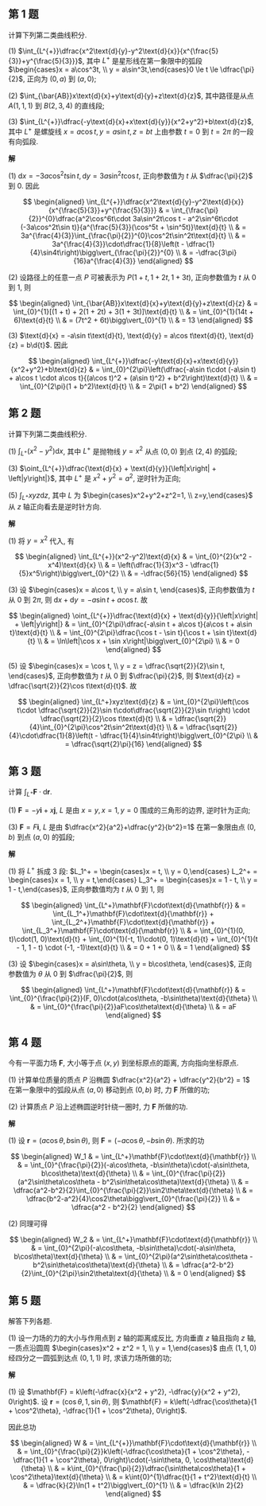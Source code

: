 ﻿
## 第 1 题

计算下列第二类曲线积分.

(1) $\int_{L^{+}}\dfrac{x^2\text{d}{y}-y^2\text{d}{x}}{x^{\frac{5}{3}}+y^{\frac{5}{3}}}$, 其中 $L^{+}$ 是星形线在第一象限中的弧段 $\begin{cases}x = a\cos^3t, \\ y = a\sin^3t,\end{cases}0 \le t \le \dfrac{\pi}{2}$, 正向为 $(0, a)$ 到 $(a, 0)$;

(2) $\int_{\bar{AB}}x\text{d}{x}+y\text{d}{y}+z\text{d}{z}$, 其中路径是从点 $A(1, 1, 1)$ 到 $B(2, 3, 4)$ 的直线段;

(3) $\int_{L^{+}}\dfrac{-y\text{d}{x}+x\text{d}{y}}{x^2+y^2}+b\text{d}{z}$, 其中 $L^{+}$ 是螺旋线 $x=a\cos t, y=a\sin t, z = bt$ 上由参数 $t=0$ 到 $t=2\pi$ 的一段有向弧段.

**解**

(1) $\text{d}{x} = -3a\cos^2t\sin t, \text{d}{y} = 3a\sin^2t\cos t$, 正向参数值为 $t$ 从 $\dfrac{\pi}{2}$ 到 $0$. 因此

$$
\begin{aligned}
    \int_{L^{+}}\dfrac{x^2\text{d}{y}-y^2\text{d}{x}}{x^{\frac{5}{3}}+y^{\frac{5}{3}}} & = \int_{\frac{\pi}{2}}^{0}\dfrac{a^2\cos^6t\cdot 3a\sin^2t\cos t - a^2\sin^6t\cdot (-3a\cos^2t\sin t)}{a^{\frac{5}{3}}(\cos^5t + \sin^5t)}\text{d}{t} \\
    & = 3a^{\frac{4}{3}}\int_{\frac{\pi}{2}}^{0}\cos^2t\sin^2t\text{d}{t} \\
    & = 3a^{\frac{4}{3}}\cdot\dfrac{1}{8}\left(t - \dfrac{1}{4}\sin4t\right)\bigg\vert_{\frac{\pi}{2}}^{0} \\
    & = -\dfrac{3\pi}{16}a^{\frac{4}{3}}
\end{aligned}
$$

(2) 设路径上的任意一点 $P$ 可被表示为 $P(1 + t, 1 + 2t, 1 + 3t)$, 正向参数值为 $t$ 从 $0$ 到 $1$, 则

$$
\begin{aligned}
    \int_{\bar{AB}}x\text{d}{x}+y\text{d}{y}+z\text{d}{z} & = \int_{0}^{1}[(1 + t) + 2(1 + 2t) + 3(1 + 3t)]\text{d}{t} \\
    & = \int_{0}^{1}(14t + 6)\text{d}{t} \\
    & = (7t^2 + 6t)\bigg\vert_{0}^{1} \\
    & = 13
\end{aligned}
$$

(3) $\text{d}{x} = -a\sin t\text{d}{t}, \text{d}{y} = a\cos t\text{d}{t}, \text{d}{z} = b\d{t}$. 因此

$$
\begin{aligned}
    \int_{L^{+}}\dfrac{-y\text{d}{x}+x\text{d}{y}}{x^2+y^2}+b\text{d}{z} & = \int_{0}^{2\pi}\left(\dfrac{-a\sin t\cdot (-a\sin t) + a\cos t \cdot a\cos t}{(a\cos t)^2 + (a\sin t)^2} + b^2\right)\text{d}{t} \\
    & = \int_{0}^{2\pi}(1 + b^2)\text{d}{t} \\
    & = 2\pi(1 + b^2)
\end{aligned}
$$

## 第 2 题

计算下列第二类曲线积分.

(1) $\int_{L^{+}}(x^2-y^2)\text{d}{x}$, 其中 $L^{+}$ 是抛物线 $y=x^2$ 从点 $(0, 0)$ 到点 $(2, 4)$ 的弧段;

(3) $\oint_{L^{+}}\dfrac{\text{d}{x} + \text{d}{y}}{\left|x\right| + \left|y\right|}$, 其中 $L^+$ 是 $x^2+y^2=a^2$, 逆时针为正向;

(5) $\int_{L^+}xyz\text{d}{z}$, 其中 $L$ 为 $\begin{cases}x^2+y^2+z^2=1, \\ z=y,\end{cases}$ 从 $z$ 轴正向看去是逆时针方向.

**解**

(1) 将 $y = x^2$ 代入, 有

$$
\begin{aligned}
    \int_{L^{+}}(x^2-y^2)\text{d}{x} & = \int_{0}^{2}(x^2 - x^4)\text{d}{x} \\
    & = \left(\dfrac{1}{3}x^3 - \dfrac{1}{5}x^5\right)\bigg\vert_{0}^{2} \\
    & = -\dfrac{56}{15}
\end{aligned}
$$

(3) 设 $\begin{cases}x = a\cos t, \\ y = a\sin t, \end{cases}$, 正向参数值为 $t$ 从 $0$ 到 $2\pi$, 则 $\text{d}{x} + \text{d}{y} = -a\sin t + a\cos t$. 故

$$
\begin{aligned}
    \oint_{L^{+}}\dfrac{\text{d}{x} + \text{d}{y}}{\left|x\right| + \left|y\right|} & = \int_{0}^{2\pi}\dfrac{-a\sin t + a\cos t}{a\cos t + a\sin t}\text{d}{t} \\
    & = \int_{0}^{2\pi}\dfrac{\cos t - \sin t}{\cos t + \sin t}\text{d}{t} \\
    & = \ln\left|\cos x + \sin x\right|\bigg\vert_{0}^{2\pi} \\
    & = 0
\end{aligned}
$$

(5) 设 $\begin{cases}x = \cos t, \\ y = z = \dfrac{\sqrt{2}}{2}\sin t, \end{cases}$, 正向参数值为 $t$ 从 $0$ 到 $\dfrac{\pi}{2}$, 则 $\text{d}{z} = \dfrac{\sqrt{2}}{2}\cos t\text{d}{t}$. 故

$$
\begin{aligned}
    \int_{L^+}xyz\text{d}{z} & = \int_{0}^{2\pi}\left(\cos t\cdot \dfrac{\sqrt{2}}{2}\sin t\cdot\dfrac{\sqrt{2}}{2}\sin t\right) \cdot \dfrac{\sqrt{2}}{2}\cos t\text{d}{t} \\
    & = \dfrac{\sqrt{2}}{4}\int_{0}^{2\pi}\cos^2t\sin^2t\text{d}{t} \\
    & = \dfrac{\sqrt{2}}{4}\cdot\dfrac{1}{8}\left(t - \dfrac{1}{4}\sin4t\right)\bigg\vert_{0}^{2\pi} \\
    & = \dfrac{\sqrt{2}\pi}{16}
\end{aligned}
$$

## 第 3 题

计算 $\int_{L^+}\mathbf{F}\cdot\text{d}{\mathbf{r}}$.

(1) $\mathbf{F} = -y\mathbf{i}+x\mathbf{j}$, $L$ 是由 $x=y, x=1, y=0$ 围成的三角形的边界, 逆时针为正向;

(3) $\mathbf{F} = F\mathbf{i}$, $L$ 是由 $\dfrac{x^2}{a^2}+\dfrac{y^2}{b^2}=1$ 在第一象限由点 $(0, b)$ 到点 $(a, 0)$ 的弧段;

**解**

(1) 将 $L^{+}$ 拆成 $3$ 段: $L_1^+ = \begin{cases}x = t, \\ y = 0,\end{cases} L_2^+ = \begin{cases}x = 1, \\ y = t,\end{cases} L_3^+ = \begin{cases}x = 1 - t, \\ y = 1 - t,\end{cases}$, 正向参数值均为 $t$ 从 $0$ 到 $1$, 则

$$
\begin{aligned}
    \int_{L^+}\mathbf{F}\cdot\text{d}{\mathbf{r}} & = \int_{L_1^+}\mathbf{F}\cdot\text{d}{\mathbf{r}} + \int_{L_2^+}\mathbf{F}\cdot\text{d}{\mathbf{r}} + \int_{L_3^+}\mathbf{F}\cdot\text{d}{\mathbf{r}} \\
    & = \int_{0}^{1}(0, t)\cdot(1, 0)\text{d}{t} + \int_{0}^{1}(-t, 1)\cdot(0, 1)\text{d}{t} + \int_{0}^{1}(t - 1, 1 - t) \cdot (-1, -1)\text{d}{t} \\
    & = 0 + 1 + 0 \\
    & = 1
\end{aligned}
$$

(3) 设 $\begin{cases}x = a\sin\theta, \\ y = b\cos\theta, \end{cases}$, 正向参数值为 $\theta$ 从 $0$ 到 $\dfrac{\pi}{2}$, 则

$$
\begin{aligned}
    \int_{L^+}\mathbf{F}\cdot\text{d}{\mathbf{r}} & = \int_{0}^{\frac{\pi}{2}}(F, 0)\cdot(a\cos\theta, -b\sin\theta)\text{d}{\theta} \\
    & = \int_{0}^{\frac{\pi}{2}}aF\cos\theta\text{d}{\theta} \\
    & = aF
\end{aligned}
$$

## 第 4 题

今有一平面力场 $\mathbf{F}$, 大小等于点 $(x, y)$ 到坐标原点的距离, 方向指向坐标原点.

(1) 计算单位质量的质点 $P$ 沿椭圆 $\dfrac{x^2}{a^2} + \dfrac{y^2}{b^2} = 1$ 在第一象限中的弧段从点 $(a, 0)$ 移动到点 $(0, b)$ 时, 力 $\mathbf{F}$ 所做的功;

(2) 计算质点 $P$ 沿上述椭圆逆时针绕一圈时, 力 $\mathbf{F}$ 所做的功.

**解**

(1) 设 $\mathbf{r} = (a\cos\theta, b\sin\theta)$, 则 $\mathbf{F} = (-a\cos\theta, -b\sin\theta)$. 所求的功

$$
\begin{aligned}
    W_1 & = \int_{L^+}\mathbf{F}\cdot\text{d}{\mathbf{r}} \\
    & = \int_{0}^{\frac{\pi}{2}}(-a\cos\theta, -b\sin\theta)\cdot(-a\sin\theta, b\cos\theta)\text{d}{\theta} \\
    & = \int_{0}^{\frac{\pi}{2}}(a^2\sin\theta\cos\theta - b^2\sin\theta\cos\theta)\text{d}{\theta} \\
    & = \dfrac{a^2-b^2}{2}\int_{0}^{\frac{\pi}{2}}\sin2\theta\text{d}{\theta} \\
    & = \dfrac{b^2-a^2}{4}\cos2\theta\bigg\vert_{0}^{\frac{\pi}{2}} \\
    & = \dfrac{a^2 - b^2}{2}
\end{aligned}
$$

(2) 同理可得

$$
\begin{aligned}
    W_2 & = \int_{L^+}\mathbf{F}\cdot\text{d}{\mathbf{r}} \\
    & = \int_{0}^{2\pi}(-a\cos\theta, -b\sin\theta)\cdot(-a\sin\theta, b\cos\theta)\text{d}{\theta} \\
    & = \int_{0}^{2\pi}(a^2\sin\theta\cos\theta - b^2\sin\theta\cos\theta)\text{d}{\theta} \\
    & = \dfrac{a^2-b^2}{2}\int_{0}^{2\pi}\sin2\theta\text{d}{\theta} \\
    & = 0
\end{aligned}
$$

## 第 5 题

解答下列各题.

(1) 设一力场的力的大小与作用点到 $z$ 轴的距离成反比, 方向垂直 $z$ 轴且指向 $z$ 轴, 一质点沿圆周 $\begin{cases}x^2 + z^2 = 1, \\ y = 1,\end{cases}$ 由点 $(1, 1, 0)$ 经四分之一圆弧到达点 $(0, 1, 1)$ 时, 求该力场所做的功;

**解**

(1) 设 $\mathbf{F} = k\left(-\dfrac{x}{x^2 + y^2}, -\dfrac{y}{x^2 + y^2}, 0\right)$. 设 $\mathbf{r} = (\cos\theta, 1, \sin\theta)$, 则 $\mathbf{F} = k\left(-\dfrac{\cos\theta}{1 + \cos^2\theta}, -\dfrac{1}{1 + \cos^2\theta}, 0\right)$.

因此总功

$$
\begin{aligned}
    W & = \int_{L^{+}}\mathbf{F}\cdot\text{d}{\mathbf{r}} \\
    & = \int_{0}^{\frac{\pi}{2}}k\left(-\dfrac{\cos\theta}{1 + \cos^2\theta}, -\dfrac{1}{1 + \cos^2\theta}, 0\right)\cdot(-\sin\theta, 0, \cos\theta)\text{d}{\theta} \\
    & = k\int_{0}^{\frac{\pi}{2}}\dfrac{\sin\theta\cos\theta}{1 + \cos^2\theta}\text{d}{\theta} \\
    & = k\int{0}^{1}\dfrac{t}{1 + t^2}\text{d}{t} \\
    & = \dfrac{k}{2}\ln(1 + t^2)\bigg\vert_{0}^{1} \\
    & = \dfrac{k\ln 2}{2}
\end{aligned}
$$
